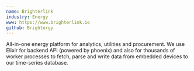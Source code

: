 ```yaml
---
name: Brighterlink
industry: Energy
www: https://www.brighterlink.io
github: Brightergy
---
```

All-in-one energy platform for analytics, utilities and procurement. We use Elixir for backend API (powered by phoenix) and also for thousands of worker processes to fetch, parse and write data from embedded devices to our time-series database.
